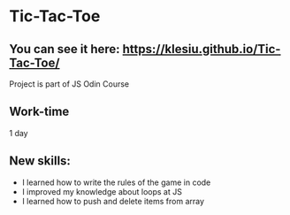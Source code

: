 # Tic-Tac-Toe
## You can see it here: https://klesiu.github.io/Tic-Tac-Toe/
Project is part of JS Odin Course
## Work-time
1 day
## New skills:
- I learned how to write the rules of the game in code
- I improved my knowledge about loops at JS
- I learned how to push and delete items from array
